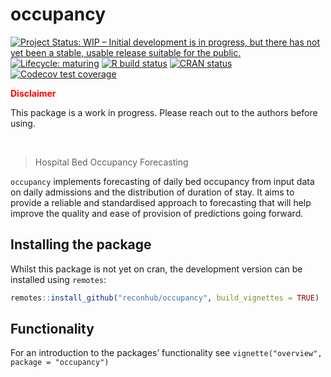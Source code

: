 
<!-- README.md is generated from README.Rmd. Please edit that file -->

# occupancy

<!-- badges: start -->

[![Project Status: WIP – Initial development is in progress, but there
has not yet been a stable, usable release suitable for the
public.](https://www.repostatus.org/badges/latest/wip.svg)](https://www.repostatus.org/#wip)
[![Lifecycle:
maturing](https://img.shields.io/badge/lifecycle-maturing-blue.svg)](https://www.tidyverse.org/lifecycle/#maturing)
[![R build
status](https://github.com/reconhub/occupancy/workflows/R-CMD-check/badge.svg)](https://github.com/reconhub/occupancy/actions)
[![CRAN
status](https://www.r-pkg.org/badges/version/occupancy)](https://CRAN.R-project.org/package=occupancy)
[![Codecov test
coverage](https://codecov.io/gh/reconhub/occupancy/branch/master/graph/badge.svg)](https://codecov.io/gh/reconhub/occupancy?branch=master)
<!-- badges: end -->

**<span style="color: red;">Disclaimer</span>**

This package is a work in progress. Please reach out to the authors
before using.

<br>

> Hospital Bed Occupancy Forecasting

`occupancy` implements forecasting of daily bed occupancy from input
data on daily admissions and the distribution of duration of stay. It
aims to provide a reliable and standardised approach to forecasting that
will help improve the quality and ease of provision of predictions going
forward.

## Installing the package

Whilst this package is not yet on cran, the development version can be
installed using `remotes`:

``` r
remotes::install_github("reconhub/occupancy", build_vignettes = TRUE)
```

## Functionality

For an introduction to the packages’ functionality see
`vignette("overview", package = "occupancy")`
